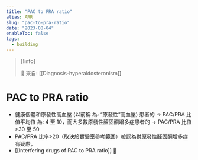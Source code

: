 ```yaml
---
title: "PAC to PRA ratio"
alias: ARR
slug: "pac-to-pra-ratio"
date: "2023-08-04"
enableToc: false
tags:
  - building
---
```


> [!info]
>
> 🌱 來自: [[Diagnosis-hyperaldosteronism]]

# PAC to PRA ratio

- 健康個體和原發性高血壓 (以前稱 為: “原發性”高血壓) 患者的 → PAC/PRA 比值平均值 為: 4 至 10，而大多數原發性醛固酮增多症患者的 → PAC/PRA 比值>30 至 50
- PAC/PRA 比率>20（取決於實驗室參考範圍）被認為對原發性醛固酮增多症有疑慮，
- [[Interfering drugs of PAC to PRA ratio]] 󰒗 
